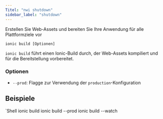 ```yaml
---
Titel: "nwi shutdown"
sidebar_label: "shutdown"
---
```


Erstellen Sie Web-Assets und bereiten Sie Ihre Anwendung für alle Plattformziele vor

```shell
ionic build [Optionen]
```

`ionic build` führt einen Ionic-Build durch, der Web-Assets kompiliert und für die Bereitstellung vorbereitet.

### Optionen

 - `--prod`: Flagge zur Verwendung der `production`-Konfiguration
      

## Beispiele

`Shell
ionic build
ionic build --prod
ionic build --watch
```